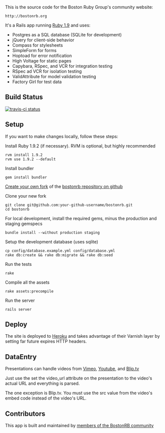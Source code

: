 This is the source code for the Boston Ruby Group's community website:

    http://bostonrb.org

It's a Rails app running [Ruby 1.9](http://www.ruby-lang.org/en/downloads) and uses:

* Postgres as a SQL database (SQLite for development)
* jQuery for client-side behavior
* Compass for stylesheets
* SimpleForm for forms
* Hoptoad for error notification
* High Voltage for static pages
* Capybara, RSpec, and VCR  for integration testing
* RSpec ad VCR for isolation testing
* ValidAttribute for model validation testing
* Factory Girl for test data

Build Status
------------

[![travis-ci status](https://secure.travis-ci.org/bostonrb/bostonrb.png)](http://travis-ci.org/bostonrb/bostonrb)



Setup
-----

If you want to make changes locally, follow these steps:

Install Ruby 1.9.2 (if necessary). RVM is optional, but highly recommended

    rvm install 1.9.2
    rvm use 1.9.2 --default

Install bundler

    gem install bundler

[Create your own fork](http://help.github.com/forking/) of the [bostonrb repository on github](https://github.com/bostonrb/bostonrb)

Clone your new fork

    git clone git@github.com:your-github-username/bostonrb.git
    cd bostonrb

For local development, install the required gems, minus the production and staging gemspecs

    bundle install --without production staging

Setup the development database (uses sqlite)

    cp config/database.example.yml config/database.yml
    rake db:create && rake db:migrate && rake db:seed

Run the tests

    rake

Compile all the assets

    rake assets:precompile

Run the server

    rails server

Deploy
------

The site is deployed to [Heroku](http://heroku.com) and takes advantage
of their Varnish layer by setting far future expires HTTP headers.

DataEntry
--------

Presentations can handle videos from [Vimeo](http://vimeo.com),
[Youtube](http://youtube.com), and [Blip.tv](http://blip.tv)

Just use the set the video_url attribute on the presentation to the
video's actual URL and everything is parsed.

The one exception is Blip.tv. You must use the src value from the
video's embed code instead of the video's URL.

Contributors
------------

This app is built and maintained by [members of the BostonRB community](https://github.com/bostonrb/bostonrb/contributors)
